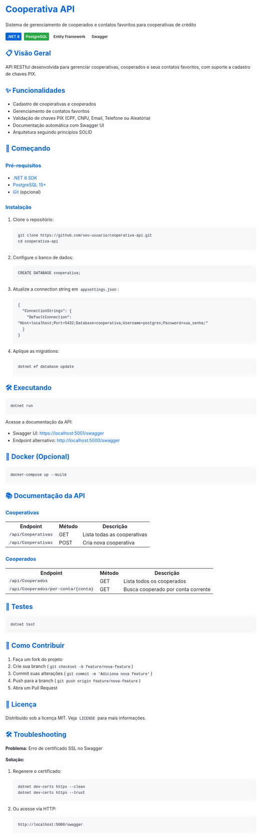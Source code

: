 <!DOCTYPE html>
<html>
<head>
    <style>
        body {
            font-family: -apple-system, BlinkMacSystemFont, 'Segoe UI', Roboto, Oxygen, Ubuntu, Cantarell, sans-serif;
            line-height: 1.6;
            color: #24292e;
            max-width: 800px;
            margin: 0 auto;
            padding: 20px;
        }
        h1, h2, h3 {
            color: #0366d6;
            margin-top: 24px;
            margin-bottom: 16px;
        }
        code {
            background-color: #f6f8fa;
            padding: 2px 4px;
            border-radius: 4px;
            font-family: SFMono-Regular, Consolas, 'Liberation Mono', Menlo, monospace;
        }
        pre {
            background-color: #f6f8fa;
            padding: 16px;
            border-radius: 6px;
            overflow: auto;
        }
        a {
            color: #0366d6;
            text-decoration: none;
        }
        a:hover {
            text-decoration: underline;
        }
        .badge {
            display: inline-block;
            padding: 3px 6px;
            border-radius: 3px;
            font-size: 12px;
            font-weight: 600;
            margin-right: 4px;
        }
        .badge-blue {
            background-color: #0366d6;
            color: white;
        }
        .badge-green {
            background-color: #28a745;
            color: white;
        }
    </style>
</head>
<body>

<h1>Cooperativa API</h1>
<p>Sistema de gerenciamento de cooperados e contatos favoritos para cooperativas de crédito</p>

<span class="badge badge-blue">.NET 8</span>
<span class="badge badge-green">PostgreSQL</span>
<span class="badge">Entity Framework</span>
<span class="badge">Swagger</span>

<h2>📋 Visão Geral</h2>
<p>API RESTful desenvolvida para gerenciar cooperativas, cooperados e seus contatos favoritos, com suporte a cadastro de chaves PIX.</p>

<h2>✨ Funcionalidades</h2>
<ul>
    <li>Cadastro de cooperativas e cooperados</li>
    <li>Gerenciamento de contatos favoritos</li>
    <li>Validação de chaves PIX (CPF, CNPJ, Email, Telefone ou Aleatória)</li>
    <li>Documentação automática com Swagger UI</li>
    <li>Arquitetura seguindo princípios SOLID</li>
</ul>

<h2>🚀 Começando</h2>

<h3>Pré-requisitos</h3>
<ul>
    <li><a href="https://dotnet.microsoft.com/download/dotnet/8.0">.NET 8 SDK</a></li>
    <li><a href="https://www.postgresql.org/download/">PostgreSQL 15+</a></li>
    <li><a href="https://git-scm.com/">Git</a> (opcional)</li>
</ul>

<h3>Instalação</h3>
<ol>
    <li>Clone o repositório:
        <pre><code>git clone https://github.com/seu-usuario/cooperativa-api.git
cd cooperativa-api</code></pre>
    </li>
    <li>Configure o banco de dados:
        <pre><code>CREATE DATABASE cooperativa;</code></pre>
    </li>
    <li>Atualize a connection string em <code>appsettings.json</code>:
        <pre><code>{
  "ConnectionStrings": {
    "DefaultConnection": "Host=localhost;Port=5432;Database=cooperativa;Username=postgres;Password=sua_senha;"
  }
}</code></pre>
    </li>
    <li>Aplique as migrations:
        <pre><code>dotnet ef database update</code></pre>
    </li>
</ol>

<h2>🛠️ Executando</h2>
<pre><code>dotnet run</code></pre>

<p>Acesse a documentação da API:</p>
<ul>
    <li>Swagger UI: <a href="https://localhost:5001/swagger">https://localhost:5001/swagger</a></li>
    <li>Endpoint alternativo: <a href="http://localhost:5000/swagger">http://localhost:5000/swagger</a></li>
</ul>

<h2>🐳 Docker (Opcional)</h2>
<pre><code>docker-compose up --build</code></pre>

<h2>📚 Documentação da API</h2>

<h3>Cooperativas</h3>
<table>
    <tr>
        <th>Endpoint</th>
        <th>Método</th>
        <th>Descrição</th>
    </tr>
    <tr>
        <td><code>/api/Cooperativas</code></td>
        <td>GET</td>
        <td>Lista todas as cooperativas</td>
    </tr>
    <tr>
        <td><code>/api/Cooperativas</code></td>
        <td>POST</td>
        <td>Cria nova cooperativa</td>
    </tr>
</table>

<h3>Cooperados</h3>
<table>
    <tr>
        <th>Endpoint</th>
        <th>Método</th>
        <th>Descrição</th>
    </tr>
    <tr>
        <td><code>/api/Cooperados</code></td>
        <td>GET</td>
        <td>Lista todos os cooperados</td>
    </tr>
    <tr>
        <td><code>/api/Cooperados/por-conta/{conta}</code></td>
        <td>GET</td>
        <td>Busca cooperado por conta corrente</td>
    </tr>
</table>

<h2>🧪 Testes</h2>
<pre><code>dotnet test</code></pre>

<h2>🤝 Como Contribuir</h2>
<ol>
    <li>Faça um fork do projeto</li>
    <li>Crie sua branch (<code>git checkout -b feature/nova-feature</code>)</li>
    <li>Commit suas alterações (<code>git commit -m 'Adiciona nova feature'</code>)</li>
    <li>Push para a branch (<code>git push origin feature/nova-feature</code>)</li>
    <li>Abra um Pull Request</li>
</ol>

<h2>📄 Licença</h2>
<p>Distribuído sob a licença MIT. Veja <code>LICENSE</code> para mais informações.</p>

<h2>🛠 Troubleshooting</h2>
<p><strong>Problema:</strong> Erro de certificado SSL no Swagger</p>
<p><strong>Solução:</strong></p>
<ol>
    <li>Regenere o certificado:
        <pre><code>dotnet dev-certs https --clean
dotnet dev-certs https --trust</code></pre>
    </li>
    <li>Ou acesse via HTTP:
        <pre><code>http://localhost:5000/swagger</code></pre>
    </li>
</ol>

</body>
</html>
